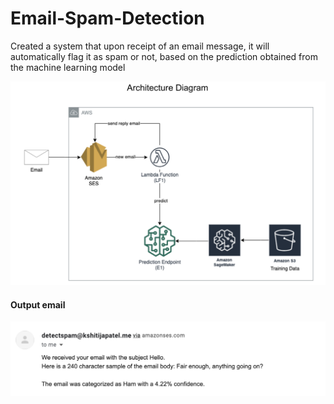 # Email-Spam-Detection
 Created a system that upon receipt of an email message, it will automatically flag it as spam or not, based on the prediction obtained from the machine learning model

![alt text](https://github.com/KshitijaSAPatel/Email-Spam-Detection/blob/main/Images/Architecture%20Diagram.png)

#### Output email 

![alt text](https://github.com/KshitijaSAPatel/Email-Spam-Detection/blob/main/Images/output.png)
